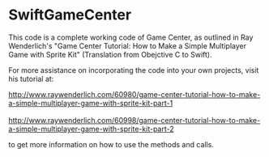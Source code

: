 SwiftGameCenter
===============

This code is a complete working code of Game Center, as outlined in Ray Wenderlich's "Game Center Tutorial: How to Make a Simple Multiplayer Game with Sprite Kit" (Translation from Obejctive C to Swift).

For more assistance on incorporating the code into your own projects, visit his tutorial at:

http://www.raywenderlich.com/60980/game-center-tutorial-how-to-make-a-simple-multiplayer-game-with-sprite-kit-part-1
<br>
<br>
http://www.raywenderlich.com/60998/game-center-tutorial-how-to-make-a-simple-multiplayer-game-with-sprite-kit-part-2

to get more information on how to use the methods and calls.
